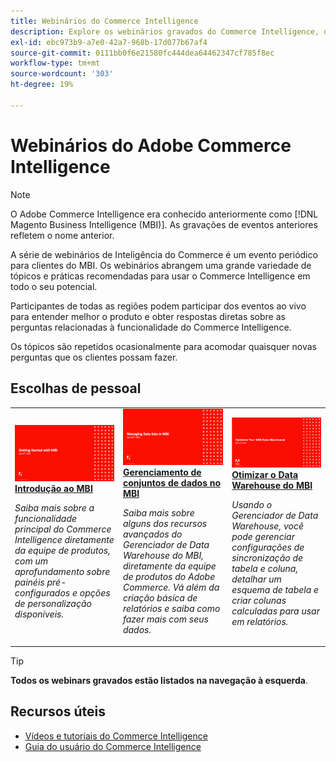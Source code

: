 ```yaml
---
title: Webinários do Commerce Intelligence
description: Explore os webinários gravados do Commerce Intelligence, que abrangem uma grande variedade de tópicos e práticas recomendadas para usar o Commerce Intelligence em todo o seu potencial.
exl-id: ebc973b9-a7e0-42a7-968b-17d077b67af4
source-git-commit: 0111bb0f6e21580fc444dea64462347cf785f8ec
workflow-type: tm+mt
source-wordcount: '303'
ht-degree: 19%

---
```


# Webinários do Adobe Commerce Intelligence

>[!NOTE]
>
>O Adobe Commerce Intelligence era conhecido anteriormente como [!DNL Magento Business Intelligence (MBI)]. As gravações de eventos anteriores refletem o nome anterior.

A série de webinários de Inteligência do Commerce é um evento periódico para clientes do MBI. Os webinários abrangem uma grande variedade de tópicos e práticas recomendadas para usar o Commerce Intelligence em todo o seu potencial.

Participantes de todas as regiões podem participar dos eventos ao vivo para entender melhor o produto e obter respostas diretas sobre as perguntas relacionadas à funcionalidade do Commerce Intelligence.

Os tópicos são repetidos ocasionalmente para acomodar quaisquer novas perguntas que os clientes possam fazer.

## Escolhas de pessoal

<table>
<tr>
  <td>
    <a href="https://experienceleague.adobe.com/docs/events/mbi-webinars-recordings/2021/getting-started.html">
      <img alt="Introdução ao MBI" src="./assets/getting-started-mbi.png" />
    </a>
     <div>
      <a href="https://experienceleague.adobe.com/docs/events/mbi-webinars-recordings/2021/getting-started.html">
        <strong>Introdução ao MBI</strong>
      </a>
    </div>
    <p>
    <em>Saiba mais sobre a funcionalidade principal do Commerce Intelligence diretamente da equipe de produtos, com um aprofundamento sobre painéis pré-configurados e opções de personalização disponíveis.</em>
    <p>
  </td>
  <td>
    <a href="https://experienceleague.adobe.com/docs/events/mbi-webinars-recordings/2023/manage-data-sets.html">
      <img alt="Gerenciamento de conjuntos de dados no MBI" src="./assets/managing-data-sets-mbi.png" />
    </a>
     <div>
      <a href="https://experienceleague.adobe.com/docs/events/mbi-webinars-recordings/2023/manage-data-sets.html">
        <strong>Gerenciamento de conjuntos de dados no MBI</strong>
      </a>
    </div>
    <p>
    <em>Saiba mais sobre alguns dos recursos avançados do Gerenciador de Data Warehouse do MBI, diretamente da equipe de produtos do Adobe Commerce. Vá além da criação básica de relatórios e saiba como fazer mais com seus dados.</em>
    <p>
  </td>
   <td>
    <a href="https://experienceleague.adobe.com/docs/events/mbi-webinars-recordings/2021/optimize-data-warehouse.html">
      <img alt="Otimizar o Data Warehouse do MBI" src="./assets/optimize-data-warehouse.png" />
    </a>
     <div>
      <a href="https://experienceleague.adobe.com/docs/events/mbi-webinars-recordings/2021/optimize-data-warehouse.html">
        <strong>Otimizar o Data Warehouse do MBI</strong>
      </a>
    </div>
    <p>
    <em>Usando o Gerenciador de Data Warehouse, você pode gerenciar configurações de sincronização de tabela e coluna, detalhar um esquema de tabela e criar colunas calculadas para usar em relatórios.</em>
    <p>
  </td>
</tr>
</table>

>[!TIP]
>
>**Todos os webinars gravados estão listados na navegação à esquerda**.

## Recursos úteis

- [Vídeos e tutoriais do Commerce Intelligence](https://experienceleague.adobe.com/docs/commerce-learn/tutorials/mbi/filter-sets.html)
- [Guia do usuário do Commerce Intelligence](https://experienceleague.adobe.com/docs/commerce-business-intelligence/mbi/guide-overview.html?lang=pt-BR)
